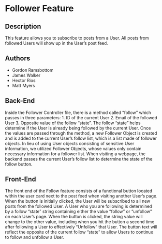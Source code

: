 # Follower Feature
 
## Description

This feature allows you to subscribe to posts from a User. All posts from followed Users will show up in the User’s post feed.


 
## Authors
- Gordon Ramsbottom
- James Walker
- Hector Rios
- Matt Myers


## Back-End
Inside the Follower Controller file, there is a method called “follow” which passes in three parameters: 1. ID of the current User 2. Email of the followed User 3.  Opposite value of the follow “state”. The follow “state” helps determine if the User is already being followed by the current User. Once the values are passed through the method, a new Follower Object is created and is added to the current User’s follow list, which is a list made of follower objects. In lieu of using User objects consisting of sensitive User information, we utilized Follower Objects, whose values only contain necessary information for a follower list. When visiting a webpage, the backend passes the current User’s follow list to determine the state of the follow button.




## Front-End
The front end of the Follow feature consists of a functional button located within the user card next to the post feed when visiting another User’s page. When the button is initially clicked, the User will be subscribed to all new posts from the followed User. A User who you are following is determined by a follow “state” string containing either the value “follow” or “unfollow” on each User’s page.  When the button is clicked, the string value will change to the other value, including when you hit the button a second time after following a User to effectively “Unfollow” that User. The button text will reflect the opposite of the current follow “state” to allow Users to continue to follow and unfollow a User.

